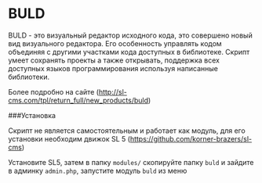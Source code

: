 BULD
======

BULD - это визуальный редактор исходного кода, это совершено новый вид визуального редактора. Его особенность управлять кодом объединяя с другими участками кода доступных в библиотеке. Скрипт умеет сохранять проекты а также открывать, поддержка всех доступных языков программирования используя написанные библиотеки.

Более подробно на сайте (http://sl-cms.com/tpl/return_full/new_products/buld) 

###Установка

Скрипт не является самостоятельным и работает как модуль, для его установки необходим движок SL 5 (https://github.com/korner-brazers/sl-cms)

Установите SL5, затем в папку `modules/` скопируйте папку `buld` и зайдите в админку `admin.php`, запустите модуль `buld` из меню
